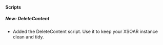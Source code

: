 
#### Scripts
##### New: DeleteContent
- Added the DeleteContent script. Use it to keep your XSOAR instance clean and tidy.
